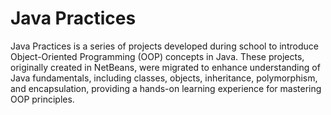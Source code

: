 # Java Practices

Java Practices is a series of projects developed during school to introduce Object-Oriented Programming (OOP) concepts in Java. These projects, originally created in NetBeans, were migrated to enhance understanding of Java fundamentals, including classes, objects, inheritance, polymorphism, and encapsulation, providing a hands-on learning experience for mastering OOP principles.
